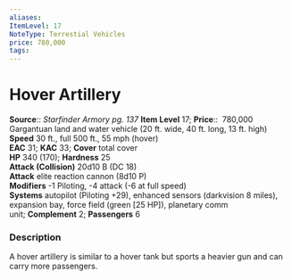 ```yaml
---
aliases: 
ItemLevel: 17
NoteType: Terrestial Vehicles
price: 780,000
tags: 
---
```


# Hover Artillery

**Source**:: _Starfinder Armory pg. 137_
**Item Level** 17;
**Price**::  780,000  
Gargantuan land and water vehicle (20 ft. wide, 40 ft. long, 13 ft. high)  
**Speed** 30 ft., full 500 ft., 55 mph (hover)  
**EAC** 31; **KAC** 33; **Cover** total cover  
**HP** 340 (170); **Hardness** 25  
**Attack (Collision)** 20d10 B (DC 18)  
**Attack** elite reaction cannon (8d10 P)  
**Modifiers** -1 Piloting, -4 attack (-6 at full speed)  
**Systems** autopilot (Piloting +29), enhanced sensors (darkvision 8 miles), expansion bay, force field (green [25 HP]), planetary comm unit; **Complement** 2; **Passengers** 6  

### Description

A hover artillery is similar to a hover tank but sports a heavier gun and can carry more passengers.
